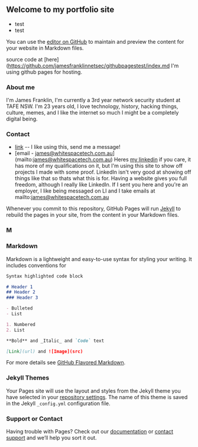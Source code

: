 ## Welcome to my portfolio site

- test
- test

You can use the [editor on GitHub](https://github.com/jamesfranklinnetsec/githubpagestest/edit/gh-pages/index.md) to maintain and preview the content for your website in Markdown files.

source code at [here](https://github.com/jamesfranklinnetsec/githubpagestest/index.md
I'm using github pages for hosting.

### About me
I'm James Franklin, I'm currently a 3rd year network security student at TAFE NSW. I'm 23 years old, I love technology, history, hacking things, culture, memes, and I like the internet so much I might be a completely digital being.

### Contact
- [link](https://www.linkedin.com/in/james-franklin-netsec/) -- I like using this, send me a message!
- [email - james@whitespacetech.com.au] (mailto:james@whitespacetech.com.au)
Heres [my linkedin](https://www.linkedin.com/in/james-franklin-netsec/) if you care, it has more of my qualifications on it, but I'm using this site to show off projects I made with some proof. LinkedIn isn't very good at showing off things like that so thats what this is for. Having a website gives you full freedom, although I really like LinkedIn. If I sent you here and you're an employer, I like being messaged on LI and I take emails at mailto:james@whitespacetech.com.au

Whenever you commit to this repository, GitHub Pages will run [Jekyll](https://jekyllrb.com/) to rebuild the pages in your site, from the content in your Markdown files.

### M
### Markdown

Markdown is a lightweight and easy-to-use syntax for styling your writing. It includes conventions for

```markdown
Syntax highlighted code block

# Header 1
## Header 2
### Header 3

- Bulleted
- List

1. Numbered
2. List

**Bold** and _Italic_ and `Code` text

[Link](url) and ![Image](src)
```

For more details see [GitHub Flavored Markdown](https://guides.github.com/features/mastering-markdown/).

### Jekyll Themes

Your Pages site will use the layout and styles from the Jekyll theme you have selected in your [repository settings](https://github.com/jamesfranklinnetsec/githubpagestest/settings). The name of this theme is saved in the Jekyll `_config.yml` configuration file.

### Support or Contact

Having trouble with Pages? Check out our [documentation](https://docs.github.com/categories/github-pages-basics/) or [contact support](https://github.com/contact) and we’ll help you sort it out.
